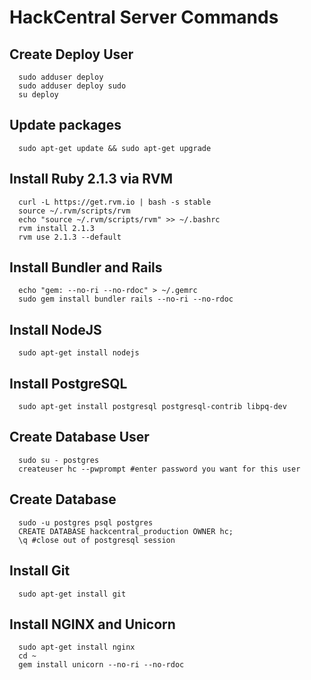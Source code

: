 # HackCentral Server Commands

## Create Deploy User
```shell
  sudo adduser deploy
  sudo adduser deploy sudo
  su deploy
```

## Update packages
```shell
  sudo apt-get update && sudo apt-get upgrade
```

## Install Ruby 2.1.3 via RVM
```shell
  curl -L https://get.rvm.io | bash -s stable
  source ~/.rvm/scripts/rvm
  echo "source ~/.rvm/scripts/rvm" >> ~/.bashrc
  rvm install 2.1.3
  rvm use 2.1.3 --default
```

## Install Bundler and Rails
```shell
  echo "gem: --no-ri --no-rdoc" > ~/.gemrc
  sudo gem install bundler rails --no-ri --no-rdoc
```

## Install NodeJS
```shell
  sudo apt-get install nodejs
```

## Install PostgreSQL
```shell
  sudo apt-get install postgresql postgresql-contrib libpq-dev
```

## Create Database User
```shell
  sudo su - postgres
  createuser hc --pwprompt #enter password you want for this user
```

## Create Database
```shell
  sudo -u postgres psql postgres
  CREATE DATABASE hackcentral_production OWNER hc;
  \q #close out of postgresql session
```

## Install Git
```shell
  sudo apt-get install git
```

## Install NGINX and Unicorn
```shell
  sudo apt-get install nginx
  cd ~
  gem install unicorn --no-ri --no-rdoc
```




